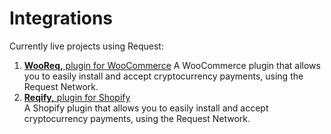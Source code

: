 # Integrations

Currently live projects using Request:

1. [**WooReq,** plugin for WooCommerce](https://wooreq.com/) A WooCommerce plugin that allows you to easily install and accept cryptocurrency payments, using the Request Network.   
2. [**Reqify,** plugin for Shopify](https://reqify.io)  
   A Shopify plugin that allows you to easily install and accept cryptocurrency payments, using the Request Network. 







